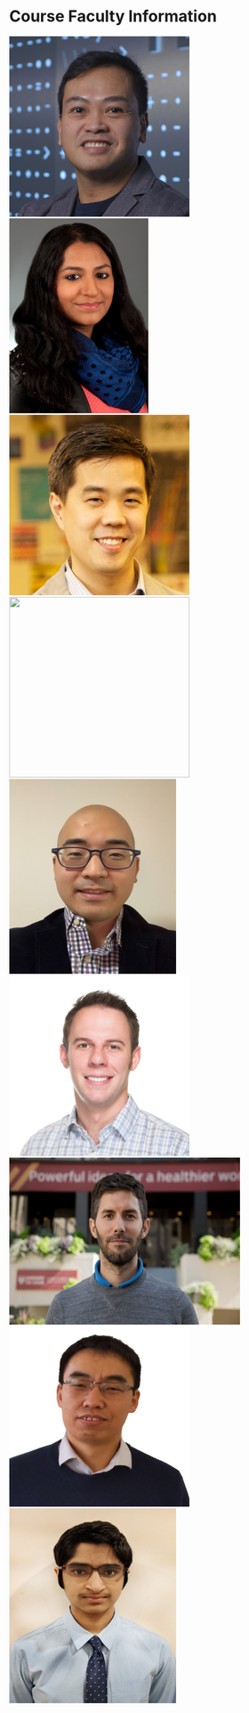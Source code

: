 # Course Faculty Information
<img src="Headshot_Pictures/leo.jpg" width="324" height="324">
<img src="Headshot_Pictures/Majumder_Maia.jpg" width="250" height="350">
<img src="Headshot_Pictures/ken.jpg" width="324" height="324">
<img src="Headshot_Pictures/Jay.png" width="324" height="324">
<img src="Headshot_Pictures/joel.png" width="300" height="350">
<img src="Headshot_Pictures/ned.jpg" width="324" height="324">
<img src="Headshot_Pictures/Santiago.JPG" width="415" height="300">
<img src="Headshot_Pictures/yugang.png" width="324" height="324">
<img src="Headshot_Pictures/saketh.jpg" width="300" height="350">

